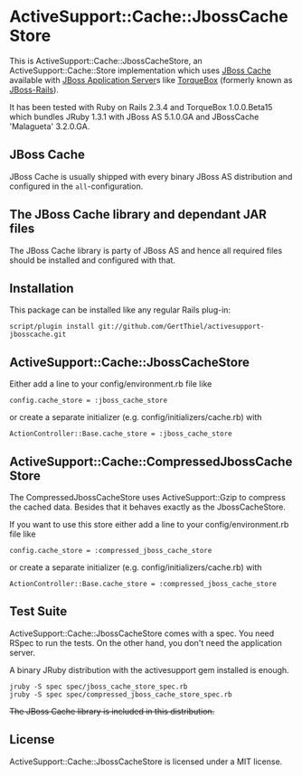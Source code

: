 ActiveSupport::Cache::JbossCacheStore
=====================================

This is ActiveSupport::Cache::JbossCacheStore, an ActiveSupport::Cache::Store
implementation which uses [JBoss Cache](http://jboss.org/jbosscache/)
available with [JBoss Application Server](http://jboss.org/jbossas/)s
like [TorqueBox](http://torquebox.org/) (formerly known as
[JBoss-Rails](http://oddthesis.org/theses/jboss-rails/projects/jboss-rails)).

It has been tested with Ruby on Rails 2.3.4 and TorqueBox 1.0.0.Beta15 which
bundles JRuby 1.3.1 with JBoss AS 5.1.0.GA and JBossCache 'Malagueta' 3.2.0.GA.


JBoss Cache
-----------

JBoss Cache is usually shipped with every binary JBoss AS distribution and
configured in the `all`-configuration.


The JBoss Cache library and dependant JAR files
-----------------------------------------------

The JBoss Cache library is party of JBoss AS and hence all required files
should be installed and configured with that.


Installation
------------

This package can be installed like any regular Rails plug-in:

    script/plugin install git://github.com/GertThiel/activesupport-jbosscache.git


ActiveSupport::Cache::JbossCacheStore
-------------------------------------

Either add a line to your config/environment.rb file like

    config.cache_store = :jboss_cache_store

or create a separate initializer (e.g. config/initializers/cache.rb) with

    ActionController::Base.cache_store = :jboss_cache_store


ActiveSupport::Cache::CompressedJbossCacheStore
-----------------------------------------------

The CompressedJbossCacheStore uses ActiveSupport::Gzip to compress the
cached data. Besides that it behaves exactly as the JbossCacheStore.

If you want to use this store either add a line to your config/environment.rb
file like

    config.cache_store = :compressed_jboss_cache_store

or create a separate initializer (e.g. config/initializers/cache.rb) with

    ActionController::Base.cache_store = :compressed_jboss_cache_store


Test Suite
----------

ActiveSupport::Cache::JbossCacheStore comes with a spec. You need RSpec to run
the tests. On the other hand, you don't need the application server.

A binary JRuby distribution with the activesupport gem installed is enough.

    jruby -S spec spec/jboss_cache_store_spec.rb
    jruby -S spec spec/compressed_jboss_cache_store_spec.rb

<del>The JBoss Cache library is included in this distribution.</del>


License
-------

ActiveSupport::Cache::JbossCacheStore is licensed under a MIT license.
